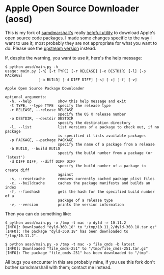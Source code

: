 # Apple Open Source Downloader (aosd)

This is my fork of [samdmarshall's](https://github.com/samdmarshall)
really [helpful utility](https://github.com/samdmarshall/AOS-Downloader)
to download Apple's open source code packages. I made some changes
specific to the way I want to use it; most probably they are not
appropriate for what you want to do. Please use the
[upstream version](https://github.com/samdmarshall/AOS-Downloader)
instead.

If, despite the warning, you want to use it, here's the help message:

```
$ python aosd/main.py -h
usage: main.py [-h] [-t TYPE] [-r RELEASE] [-o DESTDIR] [-l] [-p PACKAGE]
               [-b BUILD] [-d DIFF DIFF] [-s] [-c] [-f] [-v]

Apple Open Source Package Downloader

optional arguments:
  -h, --help            show this help message and exit
  -t TYPE, --type TYPE  specify the release type
  -r RELEASE, --release RELEASE
                        specify the OS X release number
  -o DESTDIR, --destdir DESTDIR
                        specify the destination directory
  -l, --list            list versions of a package to check out, if no package
                        is specified it lists available packages
  -p PACKAGE, --package PACKAGE
                        specify the name of a package from a release
  -b BUILD, --build BUILD
                        specify the build number from a package (or 'latest')
  -d DIFF DIFF, --diff DIFF DIFF
                        specify the build number of a package to create diff
                        against
  -s, --resetcache      removes currently cached package plist files
  -c, --buildcache      caches the package manifests and builds an index
  -f, --findhash        gets the hash for the specified build number of a
                        package of a release type
  -v, --version         prints the version information
```

Then you can do something like:

```
$ python aosd/main.py -o /tmp -t mac -p dyld -r 10.11.2
[INFO]: Downloaded "dyld-360.18" to "/tmp/10.11.2/dyld-360.18.tar.gz"
[INFO]: The package "dyld-360.18" has been downloaded to "/tmp/10.11.2".

$ python aosd/main.py -o /tmp -t mac -p file_cmds -b latest
[INFO]: Downloaded "file_cmds-251" to "/tmp/file_cmds-251.tar.gz"
[INFO]: The package "file_cmds-251" has been downloaded to "/tmp".
```

All bugs you encounter in this are probably mine, if you use this fork
don't bother samdmarshall with them; contact me instead.
